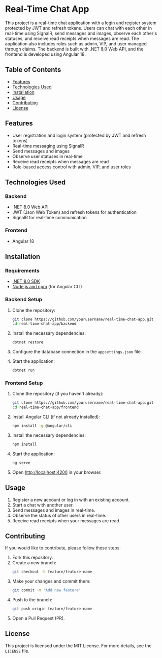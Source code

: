 # Real-Time Chat App

This project is a real-time chat application with a login and register system protected by JWT and refresh tokens. Users can chat with each other in real-time using SignalR, send messages and images, observe each other's statuses, and receive read receipts when messages are read. The application also includes roles such as admin, VIP, and user managed through claims. The backend is built with .NET 8.0 Web API, and the frontend is developed using Angular 18.

## Table of Contents

- [Features](#features)
- [Technologies Used](#technologies-used)
- [Installation](#installation)
- [Usage](#usage)
- [Contributing](#contributing)
- [License](#license)

## Features

- User registration and login system (protected by JWT and refresh tokens)
- Real-time messaging using SignalR
- Send messages and images
- Observe user statuses in real-time
- Receive read receipts when messages are read
- Role-based access control with admin, VIP, and user roles

## Technologies Used

### Backend

- .NET 8.0 Web API
- JWT (Json Web Token) and refresh tokens for authentication
- SignalR for real-time communication

### Frontend

- Angular 18

## Installation

### Requirements

- [.NET 8.0 SDK](https://dotnet.microsoft.com/download/dotnet/8.0)
- [Node.js and npm](https://nodejs.org/) (for Angular CLI)

### Backend Setup

1. Clone the repository:
    ```bash
    git clone https://github.com/yourusername/real-time-chat-app.git
    cd real-time-chat-app/backend
    ```

2. Install the necessary dependencies:
    ```bash
    dotnet restore
    ```

3. Configure the database connection in the `appsettings.json` file.

4. Start the application:
    ```bash
    dotnet run
    ```

### Frontend Setup

1. Clone the repository (if you haven't already):
    ```bash
    git clone https://github.com/yourusername/real-time-chat-app.git
    cd real-time-chat-app/frontend
    ```

2. Install Angular CLI (if not already installed):
    ```bash
    npm install -g @angular/cli
    ```

3. Install the necessary dependencies:
    ```bash
    npm install
    ```

4. Start the application:
    ```bash
    ng serve
    ```

5. Open [http://localhost:4200](http://localhost:4200) in your browser.

## Usage

1. Register a new account or log in with an existing account.
2. Start a chat with another user.
3. Send messages and images in real-time.
4. Observe the status of other users in real-time.
5. Receive read receipts when your messages are read.

## Contributing

If you would like to contribute, please follow these steps:

1. Fork this repository.
2. Create a new branch:
    ```bash
    git checkout -b feature/feature-name
    ```
3. Make your changes and commit them:
    ```bash
    git commit -m "Add new feature"
    ```
4. Push to the branch:
    ```bash
    git push origin feature/feature-name
    ```
5. Open a Pull Request (PR).

## License

This project is licensed under the MIT License. For more details, see the `LICENSE` file.
